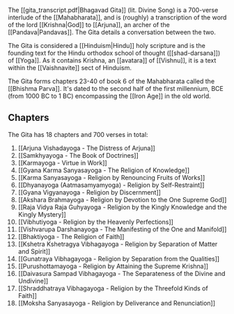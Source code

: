 The [[gita_transcript.pdf|Bhagavad Gita]] (lit. Divine Song) is a 700-verse interlude of the [[Mahabharata]], and is (roughly) a transcription of the word of the lord [[Krishna|God]] to [[Arjuna]], an archer of the [[Pandava|Pandavas]]. The Gita details a conversation between the two.

The Gita is considered a [[Hinduism|Hindu]] holy scripture and is the founding text for the Hindu orthodox school of thought ([[shad-darsana]]) of [[Yoga]]. As it contains Krishna, an [[avatara]] of [[Vishnu]], it is a text within the [[Vaishnavite]] sect of Hinduism.

The Gita forms chapters 23-40 of book 6 of the Mahabharata called the [[Bhishma Parva]]. It's dated to the second half of the first millennium, BCE (from 1000 BC to 1 BC) encompassing the [[Iron Age]] in the old world.

## Chapters

The Gita has 18 chapters and 700 verses in total:

1. [[Arjuna Vishadayoga - The Distress of Arjuna]]
2. [[Samkhyayoga - The Book of Doctrines]]
3. [[Karmayoga - Virtue in Work]]
4. [[Gyana Karma Sanyasayoga - The Religion of Knowledge]]
5. [[Karma Sanyasayoga - Religion by Renouncing Fruits of Works]]
6. [[Dhyanayoga (Aatmasamyamyoga) - Religion by Self-Restraint]]
7. [[Gyana Vigyanayoga - Religion by Discernment]]
8. [[Akshara Brahmayoga - Religion by Devotion to the One Supreme God]]
9. [[Raja Vidya Raja Guhyayoga - Religion by the Kingly Knowledge and the Kingly Mystery]]
10. [[Vibhutiyoga - Religion by the Heavenly Perfections]]
11. [[Vishvarupa Darshanayoga - The Manifesting of the One and Manifold]]
12. [[Bhaktiyoga - The Religion of Faith]]
13. [[Kshetra Kshetragya Vibhagayoga - Religion by Separation of Matter and Spirit]]
14. [[Gunatraya Vibhagayoga - Religion by Separation from the Qualities]]
15. [[Purushottamayoga - Religion by Attaining the Supreme Krishna]]
16. [[Daivasura Sampad Vibhagayoga - The Separateness of the Divine and Undivine]]
17. [[Shraddhatraya Vibhagayoga - Religion by the Threefold Kinds of Faith]]
18. [[Moksha Sanyasayoga - Religion by Deliverance and Renunciation]]